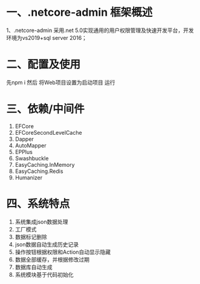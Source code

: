 # 一、.netcore-admin 框架概述


1、.netcore-admin 采用.net 5.0实现通用的用户权限管理及快速开发平台，开发环境为vs2019+sql server 2016；


# 二、配置及使用

先npm i 然后 将Web项目设置为启动项目 运行 



# 三、依赖/中间件

1. EFCore
2. EFCoreSecondLevelCache
3. Dapper
4. AutoMapper
5. EPPlus
6. Swashbuckle
7. EasyCaching.InMemory
8. EasyCaching.Redis
9. Humanizer

# 四、系统特点

1. 系统集成json数据处理
2. 工厂模式
3. 数据标记删除
4. json数据自动生成历史记录
5. 操作按钮根据权限和Action自动显示隐藏
6. 数据全部缓存，并根据修改过期
7. 数据库自动生成
8. 系统模块基于代码初始化
